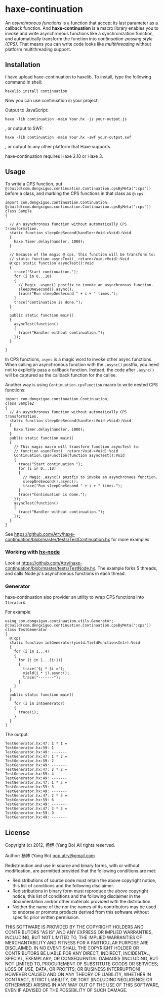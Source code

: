 haxe-continuation
=================

An *asynchronous functions* is a function that accept its last parameter 
as a callback function.
And **haxe-continuation** is a macro library enables you to invoke and write
asynchronous functions like a synchronization function, and automatically
transform the function into *continuation-passing style (CPS)*. That means
you can write code looks like *multithreading* without platform
multithreading support.

## Installation

I have upload haxe-continuation to haxelib. To install, type the following
command in shell:

    haxelib install continuation

Now you can use continuation in your project:

Output to JavaScript:

    haxe -lib continuation -main Your.hx -js your-output.js

, or output to SWF:

    haxe -lib continuation -main Your.hx -swf your-output.swf

, or output to any other platform that Haxe supports.

haxe-continuation requires Haxe 2.10 or Haxe 3.

## Usage

To write a CPS function, put `@:build(com.dongxiguo.continuation.Continuation.cpsByMeta(":cps"))`
before a class, and marking the CPS functions in that class as `@:cps`:

    import com.dongxiguo.continuation.Continuation;
    @:build(com.dongxiguo.continuation.Continuation.cpsByMeta(":cps"))
    class Sample
    {
    
      // An asynchronous function without automatically CPS transformation.
      static function sleepOneSecond(handler:Void->Void):Void
      {
        haxe.Timer.delay(handler, 1000);
      }
    
      // Because of the magic @:cps, this function will be transform to:
      // static function asyncText(__return:Void->Void):Void
      @:cps static function asyncTest():Void
      {
        trace("Start continuation.");
        for (i in 0...10)
        {
          // Magic .async() postfix to invoke an asynchronous function.
          sleepOneSecond().async();
          trace("Run sleepOneSecond " + i + " times.");
        }
        trace("Continuation is done.");
      }
    
      public static function main() 
      {
        asyncTest(function()
        {
          trace("Handler without continuation.");
        });
      }
    
    }

In CPS functions, `async` is a magic word to invoke other
async functions. When calling an asynchronous function with the `.async()` postfix, you need not to explicitly pass a callback
function. Instead, the code after `.async()` will be captured as the callback
function for the callee.

Another way is using `Continuation.cpsFunction` macro to write nested CPS functions:

    import com.dongxiguo.continuation.Continuation;
    class Sample2
    {
      // An asynchronous function without automatically CPS transformation.
      static function sleepOneSecond(handler:Void->Void):Void
      {
        haxe.Timer.delay(handler, 1000);
      }
      public static function main() 
      {
        // This magic macro will transform function asyncTest to:
        // function asyncText(__return:Void->Void):Void
        Continuation.cpsFunction(function asyncTest():Void
        {
          trace("Start continuation.");
          for (i in 0...10)
          {
            // Magic .async() postfix to invoke an asynchronous function.
            sleepOneSecond().async();
            trace("Run sleepOneSecond " + i + " times.");
          }
          trace("Continuation is done.");
        });
        asyncTest(function()
        {
          trace("Handler without continuation.");
        });
      }
    }


See https://github.com/Atry/haxe-continuation/blob/master/tests/TestContinuation.hx
for more examples.

### Working with [hx-node](https://github.com/cloudshift/hx-node)

Look at https://github.com/Atry/haxe-continuation/blob/master/tests/TestNode.hx.
The example forks 5 threads, and calls Node.js's asynchronous functions in each thread.

### Generator

haxe-continuation also provider an utility to wrap CPS functions into `Iterator`s.

For example:

    using com.dongxiguo.continuation.utils.Generator;
    @:build(com.dongxiguo.continuation.Continuation.cpsByMeta(":cps"))
    class TestGenerator
    {
      @:cps
      static function intGenerator(yield:YieldFunction<Int>):Void
      {
        for (i in 1...4)
        {
          for (j in 1...(i+1))
          {
            trace('$j * $i =');
            yield(i * j).async();
            trace("-------");
          }
        }
      }
      public static function main() 
      {
        for (i in intGenerator)
        {
          trace(i);
        }
      }
    }

The output:

    TestGenerator.hx:47: 1 * 1 =
    TestGenerator.hx:59: 1
    TestGenerator.hx:49: -------
    TestGenerator.hx:47: 1 * 2 =
    TestGenerator.hx:59: 2
    TestGenerator.hx:49: -------
    TestGenerator.hx:47: 2 * 2 =
    TestGenerator.hx:59: 4
    TestGenerator.hx:49: -------
    TestGenerator.hx:47: 1 * 3 =
    TestGenerator.hx:59: 3
    TestGenerator.hx:49: -------
    TestGenerator.hx:47: 2 * 3 =
    TestGenerator.hx:59: 6
    TestGenerator.hx:49: -------
    TestGenerator.hx:47: 3 * 3 =
    TestGenerator.hx:59: 9
    TestGenerator.hx:49: -------

## License

Copyright (c) 2012, 杨博 (Yang Bo)
All rights reserved.

Author: 杨博 (Yang Bo) <pop.atry@gmail.com>

Redistribution and use in source and binary forms, with or without
modification, are permitted provided that the following conditions are met:

* Redistributions of source code must retain the above copyright notice,
  this list of conditions and the following disclaimer.
* Redistributions in binary form must reproduce the above copyright notice,
  this list of conditions and the following disclaimer in the documentation
  and/or other materials provided with the distribution.
* Neither the name of the <ORGANIZATION> nor the names of its contributors
  may be used to endorse or promote products derived from this software
  without specific prior written permission.

THIS SOFTWARE IS PROVIDED BY THE COPYRIGHT HOLDERS AND CONTRIBUTORS "AS IS"
AND ANY EXPRESS OR IMPLIED WARRANTIES, INCLUDING, BUT NOT LIMITED TO, THE
IMPLIED WARRANTIES OF MERCHANTABILITY AND FITNESS FOR A PARTICULAR PURPOSE
ARE DISCLAIMED. IN NO EVENT SHALL THE COPYRIGHT HOLDER OR CONTRIBUTORS BE
LIABLE FOR ANY DIRECT, INDIRECT, INCIDENTAL, SPECIAL, EXEMPLARY, OR
CONSEQUENTIAL DAMAGES (INCLUDING, BUT NOT LIMITED TO, PROCUREMENT OF
SUBSTITUTE GOODS OR SERVICES; LOSS OF USE, DATA, OR PROFITS; OR BUSINESS
INTERRUPTION) HOWEVER CAUSED AND ON ANY THEORY OF LIABILITY, WHETHER IN
CONTRACT, STRICT LIABILITY, OR TORT (INCLUDING NEGLIGENCE OR OTHERWISE)
ARISING IN ANY WAY OUT OF THE USE OF THIS SOFTWARE, EVEN IF ADVISED OF THE
POSSIBILITY OF SUCH DAMAGE.
